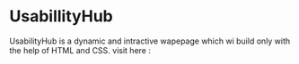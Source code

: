 # UsabillityHub
UsabilityHub is a dynamic and intractive wapepage which wi build only with the help of HTML and CSS.
visit here :
